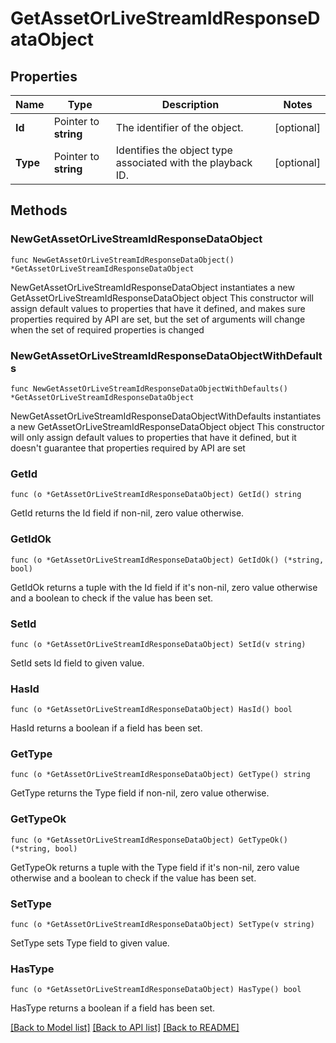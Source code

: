 # GetAssetOrLiveStreamIdResponseDataObject

## Properties

Name | Type | Description | Notes
------------ | ------------- | ------------- | -------------
**Id** | Pointer to **string** | The identifier of the object. | [optional] 
**Type** | Pointer to **string** | Identifies the object type associated with the playback ID. | [optional] 

## Methods

### NewGetAssetOrLiveStreamIdResponseDataObject

`func NewGetAssetOrLiveStreamIdResponseDataObject() *GetAssetOrLiveStreamIdResponseDataObject`

NewGetAssetOrLiveStreamIdResponseDataObject instantiates a new GetAssetOrLiveStreamIdResponseDataObject object
This constructor will assign default values to properties that have it defined,
and makes sure properties required by API are set, but the set of arguments
will change when the set of required properties is changed

### NewGetAssetOrLiveStreamIdResponseDataObjectWithDefaults

`func NewGetAssetOrLiveStreamIdResponseDataObjectWithDefaults() *GetAssetOrLiveStreamIdResponseDataObject`

NewGetAssetOrLiveStreamIdResponseDataObjectWithDefaults instantiates a new GetAssetOrLiveStreamIdResponseDataObject object
This constructor will only assign default values to properties that have it defined,
but it doesn't guarantee that properties required by API are set

### GetId

`func (o *GetAssetOrLiveStreamIdResponseDataObject) GetId() string`

GetId returns the Id field if non-nil, zero value otherwise.

### GetIdOk

`func (o *GetAssetOrLiveStreamIdResponseDataObject) GetIdOk() (*string, bool)`

GetIdOk returns a tuple with the Id field if it's non-nil, zero value otherwise
and a boolean to check if the value has been set.

### SetId

`func (o *GetAssetOrLiveStreamIdResponseDataObject) SetId(v string)`

SetId sets Id field to given value.

### HasId

`func (o *GetAssetOrLiveStreamIdResponseDataObject) HasId() bool`

HasId returns a boolean if a field has been set.

### GetType

`func (o *GetAssetOrLiveStreamIdResponseDataObject) GetType() string`

GetType returns the Type field if non-nil, zero value otherwise.

### GetTypeOk

`func (o *GetAssetOrLiveStreamIdResponseDataObject) GetTypeOk() (*string, bool)`

GetTypeOk returns a tuple with the Type field if it's non-nil, zero value otherwise
and a boolean to check if the value has been set.

### SetType

`func (o *GetAssetOrLiveStreamIdResponseDataObject) SetType(v string)`

SetType sets Type field to given value.

### HasType

`func (o *GetAssetOrLiveStreamIdResponseDataObject) HasType() bool`

HasType returns a boolean if a field has been set.


[[Back to Model list]](../README.md#documentation-for-models) [[Back to API list]](../README.md#documentation-for-api-endpoints) [[Back to README]](../README.md)


